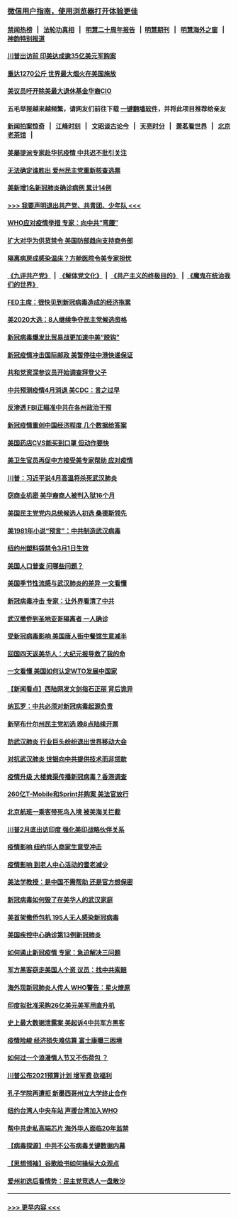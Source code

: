 ### [微信用户指南，使用浏览器打开体验更佳](https://github.com/gfw-breaker/banned-news1/blob/master/indexes/wechat-guide.md?t=0)
#### [禁闻热榜](热点新闻.md?t=0)  &nbsp;&nbsp;|&nbsp;&nbsp; [法轮功真相](https://github.com/gfw-breaker/truth/blob/master/README.md?t=0) &nbsp;&nbsp;|&nbsp;&nbsp; [明慧二十周年报告](https://github.com/gfw-breaker/mh-reports/blob/master/README.md?t=0) &nbsp;&nbsp;|&nbsp;&nbsp;[明慧期刊](https://github.com/gfw-breaker/mh-qikan) &nbsp;&nbsp;|&nbsp;&nbsp; [明慧海外之窗](https://github.com/gfw-breaker/mh-news/blob/master/README.md?t=0) &nbsp;&nbsp;|&nbsp;&nbsp; [神韵特别报道](https://github.com/gfw-breaker/mh-news/blob/master/shenyun.md?t=0)
#### [川普出访前 印美达成逾35亿美元军购案](../pages/nsc412/n11865444.md?t=02132044) 
#### [重达1270公斤 世界最大烟火在美国施放](../pages/nsc412/n11865198.md?t=02132044) 
#### [美议员吁开除美最大退休基金华裔CIO](../pages/nsc412/n11865230.md?t=02132044) 
#### 五毛举报越来越频繁，请网友们前往下载 [一键翻墙软件](https://github.com/gfw-breaker/ssr-accounts)，并将此项目推荐给亲友
#### [新闻拍案惊奇](https://github.com/gfw-breaker/banned-news1/blob/master/pages/link4.md) &nbsp;&nbsp;|&nbsp;&nbsp; [江峰时刻](https://github.com/gfw-breaker/banned-news1/blob/master/pages/link4.md) &nbsp;&nbsp;|&nbsp;&nbsp; [文昭谈古论今](https://github.com/gfw-breaker/banned-news1/blob/master/pages/link4.md) &nbsp;&nbsp;|&nbsp;&nbsp; [天亮时分](https://github.com/gfw-breaker/banned-news1/blob/master/pages/link4.md) &nbsp;&nbsp;|&nbsp;&nbsp; [萧茗看世界](https://github.com/gfw-breaker/banned-news1/blob/master/pages/link4.md) &nbsp;&nbsp;|&nbsp;&nbsp; [北京老茶馆](https://github.com/gfw-breaker/banned-news1/blob/master/pages/link4.md) &nbsp;&nbsp;|&nbsp;&nbsp; 
#### [美屡提派专家赴华抗疫情 中共迟不批引关注](../pages/nsc412/n11864719.md?t=02132044) 
#### [无法确定谁胜出 爱州民主党重新核查选票](../pages/nsc412/n11864830.md?t=02132044) 
#### [美新增1名新冠肺炎确诊病例 累计14例](../pages/nsc412/n11864893.md?t=02132044) 
#### [>>> 我要声明退出共产党、共青团、少年队 <<<](https://github.com/begood0513/goodnews/blob/master/quit/letter.md) 
#### [WHO应对疫情举措 专家：向中共“弯腰”](../pages/nsc412/n11864727.md?t=02132044) 
#### [扩大对华为供货禁令 美国防部趋向支持商务部](../pages/nsc412/n11864773.md?t=02132044) 
#### [隔离病房成感染温床？方舱医院令美专家担忧](../pages/nsc412/n11864575.md?t=02132044) 
#### [《九评共产党》](https://github.com/begood0513/9ping.md/blob/master/README.md) &nbsp;|&nbsp; [《解体党文化》](../../../../jtdwh.md/blob/master/README.md)  &nbsp;|&nbsp; [《共产主义的终极目的》](../../../../gczydzjmd.md/blob/master/README.md) &nbsp;|&nbsp; [《魔鬼在统治我们的世界》](../../../../mgztzwmdsj.md/blob/master/README.md) 
#### [FED主席：很快见到新冠病毒造成的经济拖累](../pages/nsc412/n11864507.md?t=02132044) 
#### [美2020大选：8人继续争夺民主党候选资格](../pages/nsc412/n11864327.md?t=02132044) 
#### [新冠病毒爆发比贸易战更加速中美“脱钩”](../pages/nsc412/n11864470.md?t=02132044) 
#### [新冠疫情冲击国际邮政 美暂停往中港快递保证](../pages/nsc412/n11864207.md?t=02132044) 
#### [共和党资深参议员开始调查拜登父子](../pages/nsc412/n11863984.md?t=02132044) 
#### [中共预测疫情4月消退 美CDC：言之过早](../pages/nsc412/n11864310.md?t=02132044) 
#### [反渗透 FBI正瞄准中共在各州政治干预](../pages/nsc412/n11864300.md?t=02132044) 
#### [新冠疫情重创中国经济程度 几个数据给答案](../pages/nsc412/n11864203.md?t=02132044) 
#### [美国药店CVS能买到口罩 但动作要快](../pages/nsc412/n11862438.md?t=02132044) 
#### [美卫生官员再促中方接受美专家帮助 应对疫情](../pages/nsc412/n11864043.md?t=02132044) 
#### [川普：习近平说4月高温将杀死武汉肺炎](../pages/nsc412/n11860814.md?t=02132044) 
#### [窃商业机密 美华裔商人被判入狱16个月](../pages/nsc412/n11863911.md?t=02132044) 
#### [美国民主党党内总统候选人初选 桑德斯领先](../pages/nsc412/n11863475.md?t=02132044) 
#### [美1981年小说“预言”：中共制造武汉病毒](../pages/nsc412/n11863306.md?t=02132044) 
#### [纽约州塑料袋禁令3月1日生效](../pages/nsc412/n11862832.md?t=02132044) 
#### [美国人口普查  问哪些问题？](../pages/nsc412/n11862808.md?t=02132044) 
#### [美国季节性流感与武汉肺炎的差异 一文看懂](../pages/nsc412/n11862428.md?t=02132044) 
#### [新冠病毒冲击 专家：让外界看清了中共](../pages/nsc412/n11862280.md?t=02132044) 
#### [武汉撤侨到圣地亚哥隔离者 一人确诊](../pages/nsc412/n11862460.md?t=02132044) 
#### [受新冠病毒影响 美国唐人街中餐馆生意减半](../pages/nsc412/n11861940.md?t=02132044) 
#### [回国四天返美华人：大纪元报导救了我的命](../pages/nsc412/n11862181.md?t=02132044) 
#### [一文看懂 美国如何认定WTO发展中国家](../pages/nsc412/n11862051.md?t=02132044) 
#### [【新闻看点】西陆网发文剑指石正丽 背后诡异](../pages/nsc412/n11861792.md?t=02132044) 
#### [纳瓦罗：中共必须对新冠病毒起源负责](../pages/nsc412/n11861810.md?t=02132044) 
#### [新罕布什尔州民主党初选 晚8点陆续开票](../pages/nsc412/n11861872.md?t=02132044) 
#### [防武汉肺炎 行业巨头纷纷退出世界移动大会](../pages/nsc412/n11861795.md?t=02132044) 
#### [对抗武汉肺炎 世银向中共提供技术而非贷款](../pages/nsc412/n11861652.md?t=02132044) 
#### [疫情升级 大楼粪渠传播新冠病毒？香港调查](../pages/nsc412/n11861556.md?t=02132044) 
#### [260亿T-Mobile和Sprint并购案 美法官放行](../pages/nsc412/n11861511.md?t=02132044) 
#### [北京航班一乘客带死鸟入境 被美海关拦截](../pages/nsc412/n11861317.md?t=02132044) 
#### [川普2月底出访印度 强化美印战略伙伴关系](../pages/nsc412/n11860557.md?t=02132044) 
#### [疫情影响  纽约华人商家生意受冲击](../pages/nsc412/n11860284.md?t=02132044) 
#### [疫情影响  到老人中心活动的耆老减少](../pages/nsc412/n11860199.md?t=02132044) 
#### [美法学教授：是中国不需帮助 还是官方想保密](../pages/nsc412/n11859492.md?t=02132044) 
#### [新冠病毒如何毁了在美华人的武汉家庭](../pages/nsc412/n11859524.md?t=02132044) 
#### [美首架撤侨包机 195人无人感染新冠病毒](../pages/nsc412/n11859908.md?t=02132044) 
#### [美国疾控中心确诊第13例新冠肺炎](../pages/nsc412/n11859966.md?t=02132044) 
#### [如何遏止新冠疫情 专家：急迫解决三问题](../pages/nsc412/n11859685.md?t=02132044) 
#### [军方黑客窃走美国人个资 议员：找中共索赔](../pages/nsc412/n11859371.md?t=02132044) 
#### [海外现新冠肺炎人传人 WHO警告：星火燎原](../pages/nsc412/n11859252.md?t=02132044) 
#### [印度拟批准采购26亿美元美军用直升机](../pages/nsc412/n11859143.md?t=02132044) 
#### [史上最大数据泄露案 美起诉4中共军方黑客](../pages/nsc412/n11859115.md?t=02132044) 
#### [疫情险峻 经济损失难估算 富士康曝三困境](../pages/nsc412/n11859120.md?t=02132044) 
#### [如何过一个浪漫情人节又不伤荷包 ？](../pages/nsc412/n11858969.md?t=02132044) 
#### [川普公布2021预算计划 增军费 砍福利](../pages/nsc412/n11859012.md?t=02132044) 
#### [孔子学院再遭拒 新墨西哥州立大学终止合作](../pages/nsc412/n11858661.md?t=02132044) 
#### [纽约台湾人中央车站  声援台湾加入WHO](../pages/nsc412/n11857757.md?t=02132044) 
#### [帮中共走私高端芯片 海外华人面临20年监禁](../pages/nsc412/n11855016.md?t=02132044) 
#### [【病毒探源】中共不公布病毒关键数据内幕](../pages/nsc412/n11856584.md?t=02132044) 
#### [【思想领袖】谷歌脸书如何操纵大众观点](../pages/nsc412/n11680874.md?t=02132044) 
#### [爱州初选后看情势：民主党竞选人一盘散沙](../pages/nsc412/n11856557.md?t=02132044) 

----
#### [ >>> 更早内容 <<< ](../indexes/nsc412-earlier.md)
